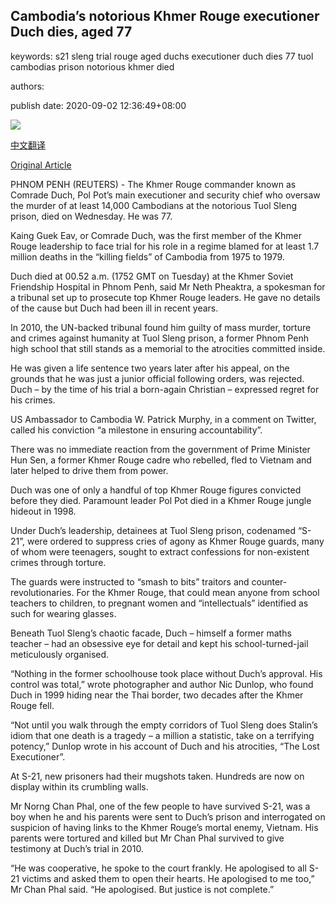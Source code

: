 ## Cambodia’s notorious Khmer Rouge executioner Duch dies, aged 77

keywords: s21 sleng trial rouge aged duchs executioner duch dies 77 tuol cambodias prison notorious khmer died

authors: 

publish date: 2020-09-02 12:36:49+08:00

![](https://www.straitstimes.com/sites/default/files/media-youtube/zeEyPhJalLI.jpg)

[中文翻译](Cambodia%E2%80%99s%20notorious%20Khmer%20Rouge%20executioner%20Duch%20dies%2C%20aged%2077_zh.md)

[Original Article](https://www.straitstimes.com/asia/se-asia/notorious-khmer-rouge-prison-commander-comrade-duch-dies-aged-77)

PHNOM PENH (REUTERS) - The Khmer Rouge commander known as Comrade Duch, Pol Pot’s main executioner and security chief who oversaw the murder of at least 14,000 Cambodians at the notorious Tuol Sleng prison, died on Wednesday. He was 77.

Kaing Guek Eav, or Comrade Duch, was the first member of the Khmer Rouge leadership to face trial for his role in a regime blamed for at least 1.7 million deaths in the “killing fields” of Cambodia from 1975 to 1979.

Duch died at 00.52 a.m. (1752 GMT on Tuesday) at the Khmer Soviet Friendship Hospital in Phnom Penh, said Mr Neth Pheaktra, a spokesman for a tribunal set up to prosecute top Khmer Rouge leaders. He gave no details of the cause but Duch had been ill in recent years.

In 2010, the UN-backed tribunal found him guilty of mass murder, torture and crimes against humanity at Tuol Sleng prison, a former Phnom Penh high school that still stands as a memorial to the atrocities committed inside.

He was given a life sentence two years later after his appeal, on the grounds that he was just a junior official following orders, was rejected. Duch – by the time of his trial a born-again Christian – expressed regret for his crimes.

US Ambassador to Cambodia W. Patrick Murphy, in a comment on Twitter, called his conviction “a milestone in ensuring accountability”.

There was no immediate reaction from the government of Prime Minister Hun Sen, a former Khmer Rouge cadre who rebelled, fled to Vietnam and later helped to drive them from power.

Duch was one of only a handful of top Khmer Rouge figures convicted before they died. Paramount leader Pol Pot died in a Khmer Rouge jungle hideout in 1998.

Under Duch’s leadership, detainees at Tuol Sleng prison, codenamed “S-21”, were ordered to suppress cries of agony as Khmer Rouge guards, many of whom were teenagers, sought to extract confessions for non-existent crimes through torture.

The guards were instructed to “smash to bits” traitors and counter-revolutionaries. For the Khmer Rouge, that could mean anyone from school teachers to children, to pregnant women and “intellectuals” identified as such for wearing glasses.

Beneath Tuol Sleng’s chaotic facade, Duch – himself a former maths teacher – had an obsessive eye for detail and kept his school-turned-jail meticulously organised.

“Nothing in the former schoolhouse took place without Duch’s approval. His control was total,” wrote photographer and author Nic Dunlop, who found Duch in 1999 hiding near the Thai border, two decades after the Khmer Rouge fell.

“Not until you walk through the empty corridors of Tuol Sleng does Stalin’s idiom that one death is a tragedy – a million a statistic, take on a terrifying potency,” Dunlop wrote in his account of Duch and his atrocities, “The Lost Executioner”.

At S-21, new prisoners had their mugshots taken. Hundreds are now on display within its crumbling walls.

Mr Norng Chan Phal, one of the few people to have survived S-21, was a boy when he and his parents were sent to Duch’s prison and interrogated on suspicion of having links to the Khmer Rouge’s mortal enemy, Vietnam. His parents were tortured and killed but Mr Chan Phal survived to give testimony at Duch’s trial in 2010.

“He was cooperative, he spoke to the court frankly. He apologised to all S-21 victims and asked them to open their hearts. He apologised to me too,” Mr Chan Phal said. “He apologised. But justice is not complete.”